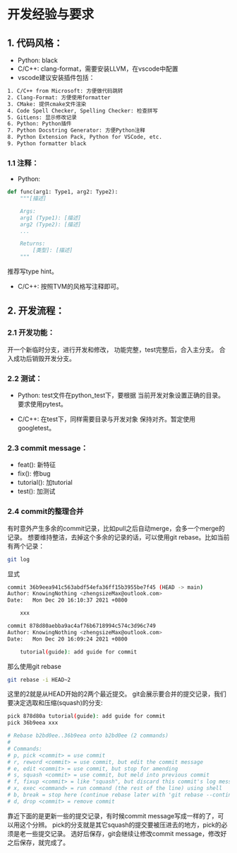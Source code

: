 # 开发经验与要求
## 1. 代码风格：
- Python: black
- C/C++: clang-format，需要安装LLVM，在vscode中配置
- vscode建议安装插件包括：
```sh
1. C/C++ from Microsoft: 方便做代码跳转
2. Clang-Format: 方便使用formatter
3. CMake: 提供cmake文件渲染
4. Code Spell Checker, Spelling Checker: 检查拼写
5. GitLens: 显示修改记录
6. Python: Python插件
7. Python Docstring Generator: 方便Python注释
8. Python Extension Pack, Python for VSCode, etc.
9. Python formatter black
```

### 1.1 注释：
- Python:
```py
def func(arg1: Type1, arg2: Type2):
    """[描述]

    Args:
    arg1 (Type1): [描述]
    arg2 (Type2): [描述]
    ...

    Returns:
        [类型]: [描述]
    """
```
推荐写type hint。

- C/C++:
按照TVM的风格写注释即可。

## 2. 开发流程：
### 2.1 开发功能：
开一个新临时分支，进行开发和修改，
功能完整，test完整后，合入主分支。
合入成功后销毁开发分支。

### 2.2 测试：
- Python:
test文件在python_test下，要根据
当前开发对象设置正确的目录。
要求使用pytest。

- C/C++:
在test下，同样需要目录与开发对象
保持对齐。暂定使用googletest。

### 2.3 commit message：
- feat(): 新特征
- fix(): 修bug
- tutorial(): 加tutorial
- test(): 加测试
### 2.4 commit的整理合并
有时意外产生多余的commit记录，比如pull之后自动merge，会多一个merge的记录。
想要维持整洁，去掉这个多余的记录的话，可以使用git rebase。比如当前有两个记录：
```sh
git log
```
显式
```sh
commit 36b9eea941c563abdf54efa36ff15b3955be7f45 (HEAD -> main)
Author: KnowingNothing <zhengsizeMax@outlook.com>
Date:   Mon Dec 20 16:10:37 2021 +0800

    xxx

commit 878d80aebba9ac4af76b6718994c574c3d96c749
Author: KnowingNothing <zhengsizeMax@outlook.com>
Date:   Mon Dec 20 16:09:24 2021 +0800

    tutorial(guide): add guide for commit
```
那么使用git rebase
```sh
git rebase -i HEAD~2
```
这里的2就是从HEAD开始的2两个最近提交。
git会展示要合并的提交记录，我们要决定选取和压缩(squash)的分支:
```sh
pick 878d80a tutorial(guide): add guide for commit
pick 36b9eea xxx

# Rebase b2bd0ee..36b9eea onto b2bd0ee (2 commands)
#
# Commands:
# p, pick <commit> = use commit
# r, reword <commit> = use commit, but edit the commit message
# e, edit <commit> = use commit, but stop for amending
# s, squash <commit> = use commit, but meld into previous commit
# f, fixup <commit> = like "squash", but discard this commit's log message
# x, exec <command> = run command (the rest of the line) using shell
# b, break = stop here (continue rebase later with 'git rebase --continue')
# d, drop <commit> = remove commit
```
靠近下面的是更新一些的提交记录，有时候commit message写成一样的了，可以用这个分辨。
pick的分支就是其它squash的提交要被压进去的地方，pick的必须是老一些提交记录。
选好后保存，git会继续让修改commit message，修改好之后保存，就完成了。